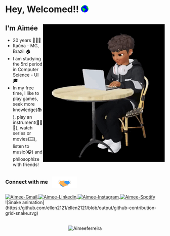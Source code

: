 # Hey, Welcomed!! <img src="https://github.com/SatYu26/SatYu26/blob/master/Assets/Earth.gif" width="24px"> 
## I'm Aimée <img align="right" alt = "Aimee-avatar" src = "https://raw.githubusercontent.com/Aimeeferreira/Aimeeferreira/main/avatar_at.gif" style="width:385px" >

- 20 years 👩🏽‍💻
- Itaúna - MG, Brazil 🏠
- I am studying the 5rd period in Computer Science - UI 🎓
- In my free time, I like to play games, seek more knowledge(📚), play an instrument(🎤🎹🎸), watch series or movies(🎞), listen to music(🎧) and philosophize with friends!

##
### Connect with me &nbsp; <img align = "center" alt = "Aimee-c" heigth = "30" width = "80" src = "https://raw.githubusercontent.com/SatYu26/SatYu26/master/Assets/Handshake.gif"  style = "max-width:100%;" > </img>
<a href = "mailto: aimeeferreira19@gmail.com" target = "_blank" >
<img align = "center" alt = "Aimee-Gmail" heigth = "25" width = "50" src = "https://cdn-icons-png.flaticon.com/128/324/324123.png"  style = "max-width:100%;" > </a>
<a href = "https://www.linkedin.com/in/aimeeferreiraa/" target = "_blank" >
<img align = "center" alt = "Aimee-Linkedin" heigth = "30" width = "38" src = "https://cdn-icons-png.flaticon.com/128/725/725337.png"  style = "max-width:100%;" > </a>
<a href = "https://www.instagram.com/aimeeferreira_/?hl=pt-br" target = "_blank" >
<img align = "center" alt = "Aimee-Instagram" heigth = "30" width = "40" src ="https://cdn-icons-png.flaticon.com/512/725/725278.png" style = "max-width:100%;" > </a>
<a href = "https://open.spotify.com/user/x286t2cnvupbt5bb7c3p08tx9" target = "_blank" >
<img align = "center" alt = "Aimee-Spotify" heigth = "30" width = "40" src ="https://cdn-icons-png.flaticon.com/512/725/725281.png" style = "max-width:100%;" > </a>

</br>
![Snake animation](https://github.com/ellen2121/ellen2121/blob/output/github-contribution-grid-snake.svg)
</br>
</br>
<p align="center"> <img src="https://komarev.com/ghpvc/?username=Aimeeferreira&label=Profile%20views&color=836FFF& style=plastic" alt="Aimeeferreira" /></p>


<!--
##
### My Skills
<img align = "center" alt = "Aimee-c" heigth = "30" width = "40" src = "https://raw.githubusercontent.com/devicons/devicon/master/icons/c/c-original.svg"  style = "max-width:100%;" > </img>
<img align = "center" alt = "Aimee-html" heigth = "30" width = "40" src = "https://raw.githubusercontent.com/devicons/devicon/master/icons/html5/html5-original.svg"  style = "max-width:100%;" > </img>






<!--
**Aimeeferreira/Aimeeferreira** is a ✨ _special_ ✨ repository because its `README.md` (this file) appears on your GitHub profile.

Here are some ideas to get you started:

- 🔭 I’m currently working on ...
- 🌱 I’m currently learning ...
- 👯 I’m looking to collaborate on ...
- 🤔 I’m looking for help with ...
- 💬 Ask me about ...
- 📫 How to reach me: ...
- 😄 Pronouns: ...
- ⚡ Fun fact: ...
-->
